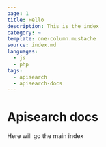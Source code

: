 ```yaml
---
page: 1
title: Hello
description: This is the index
category: ~
template: one-column.mustache
source: index.md
languages: 
  - js
  - php
tags:
  - apisearch
  - apisearch-docs
---
```



# Apisearch docs

Here will go the main index
